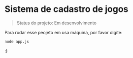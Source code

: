# Sistema de cadastro de jogos

>Status do projeto: Em desenvolvimento

Para rodar esse peojeto em usa máquina, por favor digite:
```
node app.js
```

:)